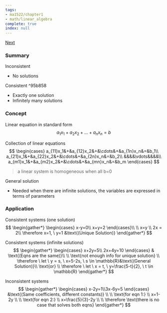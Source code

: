 ```yaml
---
tags:
- ma1522/chapter1
- math/linear_algebra
complete: true
index: null
---
```

[Next](/labyrinth/notes/math/ma1522/gaussian_elimination)
### Summary
Inconsistent
- No solutions

Consistent ^95b858
- Exactly one solution
- Infinitely many solutions
### Concept
Linear equation in standard form
$$
a_1x_1 + a_2x_2 + ... + a_nx_n = b
$$

Collection of linear equations
$$
\begin{cases}
a_{11}x_1&+&a_{12}x_2&+&\cdots&+&a_{1n}x_n&=&b_1\\ a_{21}x_1&+&a_{22}x_2&+&\cdots&+&a_{2n}x_n&=&b_2\\ &&&&\vdots&&&&\\ a_{m1}x_1&+&a_{m2}x_2&+&\cdots&+&a_{mn}x_n&=&b_m
\end{cases}
$$
> a linear system is homogeneous when all b=0

General solution
- Needed when there are infinite solutions, the variables are expressed in terms of parameters
### Application
Consistent systems (one solution)
$$
\begin{gather*}
\begin{cases}
x-y=0\\ x+y=2
\end{cases}\\
\\
x=y \\
2x = 2\\
\therefore x=1, \ y=1 &\text{(Unique Solution)}
\end{gather*}
$$

Consistent systems (infinite solutions)
$$
\begin{gather*}
\begin{cases}
x+2y=5\\ 2x+4y=10
\end{cases} & \text{(Eqns are the same)}\\
\\
\text{not enough info for unique solution} \\
\therefore \ let \ y = s, \ x=5-2s, \ s \in \mathbb{R}&\text{(General Solution)}\\
\text{or} \\
\therefore \ let \ x = t, \ y=\frac{5-t}{2}, \ t \in \mathbb{R} 
\end{gather*}
$$

Inconsistent systems
$$
\begin{gather*}
\begin{cases}
x-2y=1\\3x-6y=5
\end{cases} &\text{(Same coefficients, different constants)} \\
\\
\text{for eqn 1:} \\
x=1-2y \\
\\
\text{for eqn 2:} \\
x=\frac{5}{3}-2y \\
\\
\therefore \text{there is no case that solves both eqns}
\end{gather*}
$$